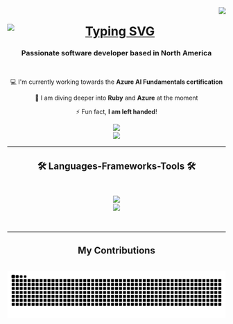 <img align="right" src="https://visitor-badge.laobi.icu/badge?page_id=matthewyohannes.matthewyohannes" />


<h1 align="center">
  <a href="https://git.io/typing-svg">
    <img src="https://readme-typing-svg.herokuapp.com?font=Sixtyfour&duration=2000&pause=1000&color=52E667&background=FF366400&random=false&width=435&lines=Hi+There!%F0%9F%91%8B;I'm+Matthew+Yohannes." alt="Typing SVG" style="display: block; margin: 0 auto;" />
  </a>
</h1>


<h3 align = "center">Passionate software developer based in North America</h3>

<br/>

<div align="center">


💻 I'm currently working towards the **Azure AI Fundamentals certification**

📕 I am diving deeper into **Ruby** and **Azure** at the moment

⚡️ Fun fact, **I am left handed**!

  
</div>


<div align="center">
  <a href="mailto:matthewyohannes77@gmail.com">
    <img src="https://img.shields.io/badge/Gmail-333333?style=for-the-badge&logo=gmail&logoColor=red"/>
  </a>
  <br/>
  <a href="https://www.linkedin.com/in/matthewyohannes/" target="_blank">
    <img src="https://img.shields.io/badge/LinkedIn-0077B5?style=for-the-badge&logo=linkedin&logoColor=white"/>
  </a>

  
</div>


<hr/>

<div>
  <h2 align="center">🛠️ Languages-Frameworks-Tools 🛠️</h2>
  <br/>
  <p align="center">
    <a href="https://skillicons.dev">
      <img src="https://skillicons.dev/icons?i=py,react,javascript,express,nodejs,cpp"> <br/>
      <img src="https://skillicons.dev/icons?i=html,css,flask,git,mongodb,npm,r,git,tailwind,postman,vite,apple">
    </a>
  </p>
</div>

<br/>
<hr/>

<div align="center">
  <h2> My Contributions</h2>
  <br>
  <img alt="snake eating my contributions" src="https://raw.githubusercontent.com/matthewyohannes/matthewyohannes/output/github-contribution-grid-snake.svg" />
  <br/><br/><br/>
<div/>



